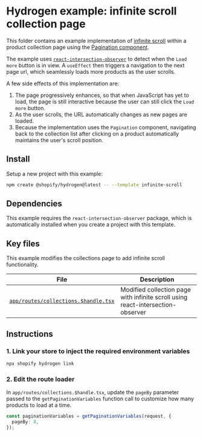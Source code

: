 # Hydrogen example: infinite scroll collection page

This folder contains an example implementation of [infinite scroll](https://shopify.dev/docs/custom-storefronts/hydrogen/data-fetching/pagination#automatically-load-pages-on-scroll) within a product collection page using the [Pagination component](https://shopify.dev/docs/api/hydrogen/2024-07/components/pagination).

The example uses [`react-intersection-observer`](https://www.npmjs.com/package/react-intersection-observer) to detect when the `Load more` button is in view. A `useEffect` then triggers a navigation to the next page url, which seamlessly loads more products as the user scrolls.

A few side effects of this implementation are:

1. The page progressively enhances, so that when JavaScript has yet to load, the page is still interactive because the user can still click the `Load more` button.
2. As the user scrolls, the URL automatically changes as new pages are loaded.
3. Because the implementation uses the `Pagination` component, navigating back to the collection list after clicking on a product automatically maintains the user's scroll position.

## Install

Setup a new project with this example:

```bash
npm create @shopify/hydrogen@latest -- --template infinite-scroll
```

## Dependencies

This example requires the `react-intersection-observer` package, which is automatically installed when you create a project with this template.

## Key files

This example modifies the collections page to add infinite scroll functionality.

| File                                                                       | Description                                                            |
| -------------------------------------------------------------------------- | ---------------------------------------------------------------------- |
| [`app/routes/collections.$handle.tsx`](app/routes/collections.$handle.tsx) | Modified collection page with infinite scroll using react-intersection-observer |

## Instructions

### 1. Link your store to inject the required environment variables

```bash
npx shopify hydrogen link
```

### 2. Edit the route loader

In `app/routes/collections.$handle.tsx`, update the `pageBy` parameter passed to the `getPaginationVariables` function call to customize how many products to load at a time.

```ts
const paginationVariables = getPaginationVariables(request, {
  pageBy: 8,
});
```
